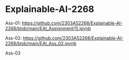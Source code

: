 # Explainable-AI-2268
Ass-01: https://github.com/2303A52268/Explainable-AI-2268/blob/main/EAI_Assignment(1).ipynb

Ass-02: https://github.com/2303A52268/Explainable-AI-2268/blob/main/EAI_Ass_02.ipynb

Ass-03
